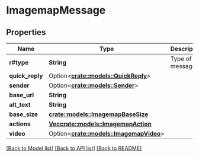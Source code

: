 # ImagemapMessage

## Properties

Name | Type | Description | Notes
------------ | ------------- | ------------- | -------------
**r#type** | **String** | Type of message | 
**quick_reply** | Option<[**crate::models::QuickReply**](QuickReply.md)> |  | [optional]
**sender** | Option<[**crate::models::Sender**](Sender.md)> |  | [optional]
**base_url** | **String** |  | 
**alt_text** | **String** |  | 
**base_size** | [**crate::models::ImagemapBaseSize**](ImagemapBaseSize.md) |  | 
**actions** | [**Vec<crate::models::ImagemapAction>**](ImagemapAction.md) |  | 
**video** | Option<[**crate::models::ImagemapVideo**](ImagemapVideo.md)> |  | [optional]

[[Back to Model list]](../README.md#documentation-for-models) [[Back to API list]](../README.md#documentation-for-api-endpoints) [[Back to README]](../README.md)


